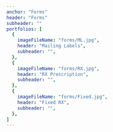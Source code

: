 ```yaml
---
anchor: "Forms"
header: "Forms"
subheader: ""
portfolios: [
  {
    imageFileName: "forms/ML.jpg",
    header: "Mailing Labels",
    subheader: "",
  },
  {
    imageFileName: "forms/RX.jpg",
    header: "RX Prescription",
    subheader: "",
  },
  {
    imageFileName: "forms/Fixed.jpg",
    header: "Fixed RX",
    subheader: "",
  },
]
---
```

